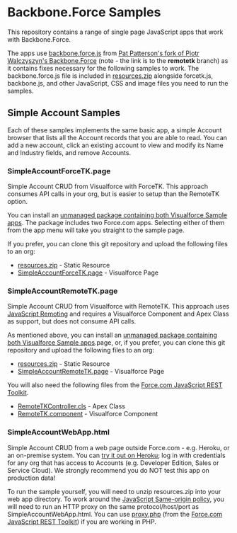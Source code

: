 Backbone.Force Samples
======================

This repository contains a range of single page JavaScript apps that work with Backbone.Force.

The apps use [backbone.force.js](https://github.com/metadaddy-sfdc/Backbone.Force/blob/remotetk/backbone.force.js) from [Pat Patterson's fork of Piotr Walczyszyn's Backbone.Force](https://github.com/metadaddy-sfdc/Backbone.Force/tree/remotetk) (note - the link is to the **remotetk** branch) as it contains fixes necessary for the following samples to work. The backbone.force.js file is included in [resources.zip](https://github.com/developerforce/Backbone.Force-Samples/blob/master/resources.zip) alongside forcetk.js, backbone.js, and other JavaScript, CSS and image files you need to run the samples.

Simple Account Samples
----------------------

Each of these samples implements the same basic app, a simple Account browser that lists all the Account records that you are able to read. You can add a new account, click an existing account to view and modify its Name and Industry fields, and remove Accounts.

### SimpleAccountForceTK.page

Simple Account CRUD from Visualforce with ForceTK. This approach consumes API calls in your org, but is easier to setup than the RemoteTK option.

You can install an [unmanaged package containing both Visualforce Sample apps](https://login.salesforce.com/packaging/installPackage.apexp?p0=04ti0000000UHfa). The package includes two Force.com apps. Selecting either of them from the app menu will take you straight to the sample page.

If you prefer, you can clone this git repository and upload the following files to an org:

* [resources.zip](https://github.com/developerforce/Backbone.Force-Samples/blob/master/resources.zip) - Static Resource
* [SimpleAccountForceTK.page](https://github.com/developerforce/Backbone.Force-Samples/blob/master/SimpleAccountForceTK.page) - Visualforce Page

### SimpleAccountRemoteTK.page

Simple Account CRUD from Visualforce with RemoteTK. This approach uses [JavaScript Remoting](http://www.salesforce.com/us/developer/docs/pages/Content/pages_js_remoting.htm) and requires a Visualforce Component and Apex Class as support, but does not consume API calls.

As mentioned above, you can install an [unmanaged package containing both Visualforce Sample apps](https://login.salesforce.com/packaging/installPackage.apexp?p0=04ti0000000UHfa).page, or, if you prefer, you can clone this git repository and upload the following files to an org:

* [resources.zip](https://github.com/developerforce/Backbone.Force-Samples/blob/master/resources.zip) - Static Resource
* [SimpleAccountRemoteTK.page](https://github.com/developerforce/Backbone.Force-Samples/blob/master/SimpleAccountRemoteTK.page) - Visualforce Page

You will also need the following files from the [Force.com JavaScript REST Toolkit](https://github.com/developerforce/Force.com-JavaScript-REST-Toolkit).

* [RemoteTKController.cls](https://github.com/developerforce/Force.com-JavaScript-REST-Toolkit/blob/master/RemoteTKController.cls) - Apex Class
* [RemoteTK.component](https://github.com/developerforce/Force.com-JavaScript-REST-Toolkit/blob/master/RemoteTK.component) - Visualforce Component

### SimpleAccountWebApp.html

Simple Account CRUD from a web page outside Force.com - e.g. Heroku, or an on-premise system. You can [try it out on Heroku](https://fast-wave-7789.herokuapp.com/); log in with credentials for any org that has access to Accounts (e.g. Developer Edition, Sales or Service Cloud). We strongly recommend you do NOT test this app on production data!

To run the sample yourself, you will need to unzip resources.zip into your web app directory. To work around the [JavaScript Same-origin policy](https://developer.mozilla.org/en-US/docs/JavaScript/Same_origin_policy_for_JavaScript), you will need to run an HTTP proxy on the same protocol/host/port as SimpleAccountWebApp.html. You can use [proxy.php](https://github.com/developerforce/Force.com-JavaScript-REST-Toolkit/blob/master/proxy.php) (from the [Force.com JavaScript REST Toolkit](https://github.com/developerforce/Force.com-JavaScript-REST-Toolkit)) if you are working in PHP.